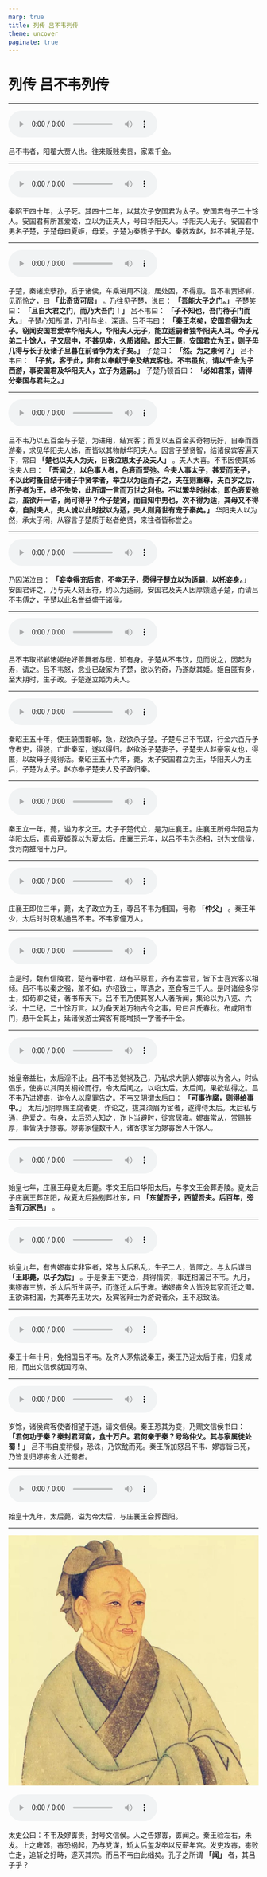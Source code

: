 ```yaml
---
marp: true
title: 列传 吕不韦列传
theme: uncover
paginate: true
---
```


# 列传 吕不韦列传

---

![](assets/audios/085/1.mp3)

吕不韦者，阳翟大贾人也。往来贩贱卖贵，家累千金。

---

![](assets/audios/085/2.mp3)

秦昭王四十年，太子死。其四十二年，以其次子安国君为太子。安国君有子二十馀人。安国君有所甚爱姬，立以为正夫人，号曰华阳夫人。华阳夫人无子。安国君中男名子楚，子楚母曰夏姬，毋爱。子楚为秦质子于赵。秦数攻赵，赵不甚礼子楚。

---

![](assets/audios/085/3.mp3)

子楚，秦诸庶孽孙，质于诸侯，车乘进用不饶，居处困，不得意。吕不韦贾邯郸，见而怜之，曰 __「此奇货可居」__ 。乃往见子楚，说曰： __「吾能大子之门。」__ 子楚笑曰： __「且自大君之门，而乃大吾门！」__ 吕不韦曰： __「子不知也，吾门待子门而大。」__ 子楚心知所谓，乃引与坐，深语。吕不韦曰： __「秦王老矣，安国君得为太子。窃闻安国君爱幸华阳夫人，华阳夫人无子，能立适嗣者独华阳夫人耳。今子兄弟二十馀人，子又居中，不甚见幸，久质诸侯。即大王薨，安国君立为王，则子毋几得与长子及诸子旦暮在前者争为太子矣。」__ 子楚曰： __「然。为之柰何？」__ 吕不韦曰： __「子贫，客于此，非有以奉献于亲及结宾客也。不韦虽贫，请以千金为子西游，事安国君及华阳夫人，立子为适嗣。」__ 子楚乃顿首曰： __「必如君策，请得分秦国与君共之。」__

---

![](assets/audios/085/4.mp3)

吕不韦乃以五百金与子楚，为进用，结宾客；而复以五百金买奇物玩好，自奉而西游秦，求见华阳夫人姊，而皆以其物献华阳夫人。因言子楚贤智，结诸侯宾客遍天下，常曰 __「楚也以夫人为天，日夜泣思太子及夫人」__ 。夫人大喜。不韦因使其姊说夫人曰： __「吾闻之，以色事人者，色衰而爱弛。今夫人事太子，甚爱而无子，不以此时蚤自结于诸子中贤孝者，举立以为适而子之，夫在则重尊，夫百岁之后，所子者为王，终不失势，此所谓一言而万世之利也。不以繁华时树本，即色衰爱弛后，虽欲开一语，尚可得乎？今子楚贤，而自知中男也，次不得为适，其母又不得幸，自附夫人，夫人诚以此时拔以为适，夫人则竟世有宠于秦矣。」__ 华阳夫人以为然，承太子闲，从容言子楚质于赵者绝贤，来往者皆称誉之。

---

![](assets/audios/085/5.mp3)

乃因涕泣曰： __「妾幸得充后宫，不幸无子，愿得子楚立以为适嗣，以托妾身。」__ 安国君许之，乃与夫人刻玉符，约以为适嗣。安国君及夫人因厚馈遗子楚，而请吕不韦傅之，子楚以此名誉益盛于诸侯。

---

![](assets/audios/085/6.mp3)

吕不韦取邯郸诸姬绝好善舞者与居，知有身。子楚从不韦饮，见而说之，因起为寿，请之。吕不韦怒，念业已破家为子楚，欲以钓奇，乃遂献其姬。姬自匿有身，至大期时，生子政。子楚遂立姬为夫人。

---

![](assets/audios/085/7.mp3)

秦昭王五十年，使王齮围邯郸，急，赵欲杀子楚。子楚与吕不韦谋，行金六百斤予守者吏，得脱，亡赴秦军，遂以得归。赵欲杀子楚妻子，子楚夫人赵豪家女也，得匿，以故母子竟得活。秦昭王五十六年，薨，太子安国君立为王，华阳夫人为王后，子楚为太子。赵亦奉子楚夫人及子政归秦。

---

![](assets/audios/085/8.mp3)

秦王立一年，薨，谥为孝文王。太子子楚代立，是为庄襄王。庄襄王所母华阳后为华阳太后，真母夏姬尊以为夏太后。庄襄王元年，以吕不韦为丞相，封为文信侯，食河南雒阳十万户。

---

![](assets/audios/085/9.mp3)

庄襄王即位三年，薨，太子政立为王，尊吕不韦为相国，号称 __「仲父」__ 。秦王年少，太后时时窃私通吕不韦。不韦家僮万人。

---

![](assets/audios/085/10.mp3)

当是时，魏有信陵君，楚有春申君，赵有平原君，齐有孟尝君，皆下士喜宾客以相倾。吕不韦以秦之强，羞不如，亦招致士，厚遇之，至食客三千人。是时诸侯多辩士，如荀卿之徒，著书布天下。吕不韦乃使其客人人著所闻，集论以为八览、六论、十二纪，二十馀万言。以为备天地万物古今之事，号曰吕氏春秋。布咸阳市门，悬千金其上，延诸侯游士宾客有能增损一字者予千金。

---

![](assets/audios/085/11.mp3)

始皇帝益壮，太后淫不止。吕不韦恐觉祸及己，乃私求大阴人嫪毐以为舍人，时纵倡乐，使毐以其阴关桐轮而行，令太后闻之，以啗太后。太后闻，果欲私得之。吕不韦乃进嫪毐，诈令人以腐罪告之。不韦又阴谓太后曰： __「可事诈腐，则得给事中。」__ 太后乃阴厚赐主腐者吏，诈论之，拔其须眉为宦者，遂得侍太后。太后私与通，绝爱之。有身，太后恐人知之，诈卜当避时，徙宫居雍。嫪毐常从，赏赐甚厚，事皆决于嫪毐。嫪毐家僮数千人，诸客求宦为嫪毐舍人千馀人。

---

![](assets/audios/085/12.mp3)

始皇七年，庄襄王母夏太后薨。孝文王后曰华阳太后，与孝文王会葬寿陵。夏太后子庄襄王葬芷阳，故夏太后独别葬杜东，曰 __「东望吾子，西望吾夫。后百年，旁当有万家邑」__ 。

---

![](assets/audios/085/13.mp3)

始皇九年，有告嫪毐实非宦者，常与太后私乱，生子二人，皆匿之。与太后谋曰 __「王即薨，以子为后」__ 。于是秦王下吏治，具得情实，事连相国吕不韦。九月，夷嫪毐三族，杀太后所生两子，而遂迁太后于雍。诸嫪毐舍人皆没其家而迁之蜀。王欲诛相国，为其奉先王功大，及宾客辩士为游说者众，王不忍致法。

---

![](assets/audios/085/14.mp3)

秦王十年十月，免相国吕不韦。及齐人茅焦说秦王，秦王乃迎太后于雍，归复咸阳，而出文信侯就国河南。

---

![](assets/audios/085/15.mp3)

岁馀，诸侯宾客使者相望于道，请文信侯。秦王恐其为变，乃赐文信侯书曰： __「君何功于秦？秦封君河南，食十万户。君何亲于秦？号称仲父。其与家属徙处蜀！」__ 吕不韦自度稍侵，恐诛，乃饮酖而死。秦王所加怒吕不韦、嫪毐皆已死，乃皆复归嫪毐舍人迁蜀者。

---

![](assets/audios/085/16.mp3)

始皇十九年，太后薨，谥为帝太后，与庄襄王会葬茝阳。

---

![bg left](assets/images/simaqian.jpg)

![](assets/audios/085/17.mp3)

太史公曰：不韦及嫪毐贵，封号文信侯。人之告嫪毐，毐闻之。秦王验左右，未发。上之雍郊，毐恐祸起，乃与党谋，矫太后玺发卒以反蕲年宫。发吏攻毐，毐败亡走，追斩之好畤，遂灭其宗。而吕不韦由此绌矣。孔子之所谓 __「闻」__ 者，其吕子乎？